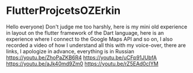 # FlutterProjcetsOZErkin
Hello everyone)
Don't judge me too harshly, here is my mini old experience in layout on the flutter framework of the Dart language, here is an experience where I connect to the Google Maps API and so on, I also recorded a video of how I understand all this with my voice-over, there are links, I apologize in advance, everything is in Russian
https://youtu.be/ZhoPaZKB6R4
https://youtu.be/uCFp91JUbfA
https://youtu.be/aJk40md9Zm0
https://youtu.be/rZ5EAd0cIYM 
